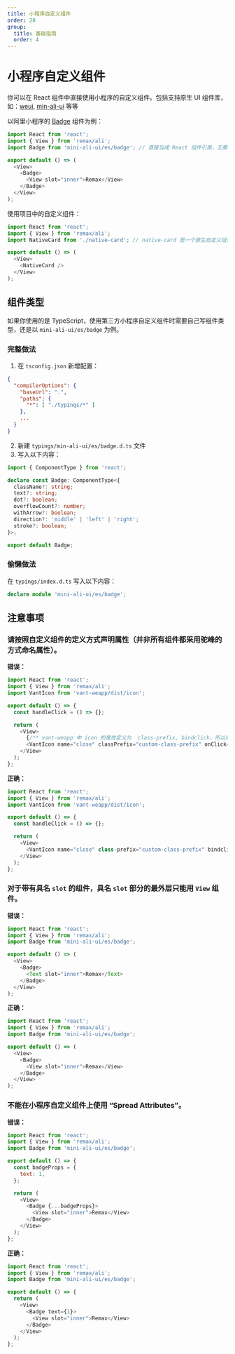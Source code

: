 ```yaml
---
title: 小程序自定义组件
order: 28
group:
  title: 基础指南
  order: 4
---
```


# 小程序自定义组件

你可以在 React 组件中直接使用小程序的自定义组件。包括支持原生 UI 组件库，如：[weui](https://github.com/wechat-miniprogram/weui-miniprogram), [min-ali-ui](https://github.com/Alibaba-mp/mini-ali-ui)
等等

以阿里小程序的 [Badge](https://docs.alipay.com/mini/component-ext/badge) 组件为例：

```js
import React from 'react';
import { View } from 'remax/ali';
import Badge from 'mini-ali-ui/es/badge'; // 直接当成 React 组件引用，无需申明 useComponents

export default () => (
  <View>
    <Badge>
      <View slot="inner">Remax</View>
    </Badge>
  </View>
);
```

使用项目中的自定义组件：

```js
import React from 'react';
import { View } from 'remax/ali';
import NativeCard from './native-card'; // native-card 是一个原生自定义组件

export default () => (
  <View>
    <NativeCard />
  </View>
);
```

## 组件类型

如果你使用的是 TypeScript，使用第三方小程序自定义组件时需要自己写组件类型，还是以 `mini-ali-ui/es/badge` 为例。

### 完整做法

1. 在 `tsconfig.json` 新增配置：

```json
{
  "compilerOptions": {
    "baseUrl": ".",
    "paths": {
      "*": [ "./typings/*" ]
    },
    ...
  }
}
```

2. 新建 `typings/min-ali-ui/es/badge.d.ts` 文件
3. 写入以下内容：

```typescript
import { ComponentType } from 'react';

declare const Badge: ComponentType<{
  className?: string;
  text?: string;
  dot?: boolean;
  overflowCount?: number;
  withArrow?: boolean;
  direction?: 'middle' | 'left' | 'right';
  stroke?: boolean;
}>;

export default Badge;
```

### 偷懒做法

在 `typings/index.d.ts` 写入以下内容：

```typescript
declare module 'mini-ali-ui/es/badge';
```

## 注意事项

### 请按照自定义组件的定义方式声明属性（并非所有组件都采用驼峰的方式命名属性）。

**错误：**

```js
import React from 'react';
import { View } from 'remax/ali';
import VantIcon from 'vant-weapp/dist/icon';

export default () => {
  const handleClick = () => {};

  return (
    <View>
      {/** vant-weapp 中 icon 的属性定义为  class-prefix, bindclick，所以应遵循其命名规则 */}
      <VantIcon name="close" classPrefix="custom-class-prefix" onClick={handleClick} />
    </View>
  );
};
```

**正确：**

```js
import React from 'react';
import { View } from 'remax/ali';
import VantIcon from 'vant-weapp/dist/icon';

export default () => {
  const handleClick = () => {};

  return (
    <View>
      <VantIcon name="close" class-prefix="custom-class-prefix" bindclick={handleClick} />
    </View>
  );
};
```

### 对于带有具名 `slot` 的组件，具名 `slot` 部分的最外层只能用 `View` 组件。

**错误：**

```js
import React from 'react';
import { View } from 'remax/ali';
import Badge from 'mini-ali-ui/es/badge';

export default () => (
  <View>
    <Badge>
      <Text slot="inner">Remax</Text>
    </Badge>
  </View>
);
```

**正确：**

```js
import React from 'react';
import { View } from 'remax/ali';
import Badge from 'mini-ali-ui/es/badge';

export default () => (
  <View>
    <Badge>
      <View slot="inner">Remax</View>
    </Badge>
  </View>
);
```

### 不能在小程序自定义组件上使用 “Spread Attributes”。

**错误：**

```js
import React from 'react';
import { View } from 'remax/ali';
import Badge from 'mini-ali-ui/es/badge';

export default () => {
  const badgeProps = {
    text: 1,
  };

  return (
    <View>
      <Badge {...badgeProps}>
        <View slot="inner">Remax</View>
      </Badge>
    </View>
  );
};
```

**正确：**

```js
import React from 'react';
import { View } from 'remax/ali';
import Badge from 'mini-ali-ui/es/badge';

export default () => {
  return (
    <View>
      <Badge text={1}>
        <View slot="inner">Remax</View>
      </Badge>
    </View>
  );
};
```
